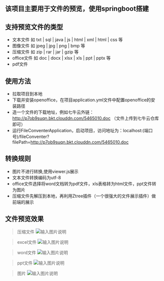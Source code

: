 
## 该项目主要用于文件的预览，使用springboot搭建
## 支持预览文件的类型
* 文本文件 如 txt | sql | java | js | html | xml | html | css 等
* 图像文件 如 jpeg | jpg | png | bmp 等
* 压缩文件 如 zip | rar | jar | gzip 等
* office文件 如 doc | docx | xlsx | xls | ppt | pptx 等
* pdf文件

## 使用方法
* 拉取项目到本地
* 下载并安装openoffice，在项目application.yml文件中配置openoffice的安装路径
* 造一个文件的下载地址，例如七牛云外链：http://p7ob9suqn.bkt.clouddn.com/5465010.doc （文件上传到七牛云仓库即可）
* 运行FileConventerApplication，启动项目，访问地址为：localhost:(端口号)/fileConventer?filePath=http://p7ob9suqn.bkt.clouddn.com/5465010.doc

## 转换规则
* 图片不进行转换,使用viewer.js展示
* 文本文件转换编码为utf-8
* office文件选择将word文档转为pdf文件，xls表格转为html文件，ppt文件转为图片
* 压缩文件先解压到本地，再利用Ztree插件（一个很强大的文件展示插件）做前端的展示

## 文件预览效果
> 压缩文件
![输入图片说明](https://img-blog.csdn.net/20180113201711325?watermark/2/text/aHR0cDovL2Jsb2cuY3Nkbi5uZXQvY2NjMTIzNF8=/font/5a6L5L2T/fontsize/400/fill/I0JBQkFCMA==/dissolve/70/gravity/SouthEast"压缩文件预览.png")

> excel文件
![输入图片说明](https://img-blog.csdn.net/20180113202027808?watermark/2/text/aHR0cDovL2Jsb2cuY3Nkbi5uZXQvY2NjMTIzNF8=/font/5a6L5L2T/fontsize/400/fill/I0JBQkFCMA==/dissolve/70/gravity/SouthEast "excel文件预览.png")

> word文件
![输入图片说明](https://img-blog.csdn.net/20180113202015623?watermark/2/text/aHR0cDovL2Jsb2cuY3Nkbi5uZXQvY2NjMTIzNF8=/font/5a6L5L2T/fontsize/400/fill/I0JBQkFCMA==/dissolve/70/gravity/SouthEast "word文件预览.png")

> ppt文件
![输入图片说明](https://img-blog.csdn.net/20180113202352036?watermark/2/text/aHR0cDovL2Jsb2cuY3Nkbi5uZXQvY2NjMTIzNF8=/font/5a6L5L2T/fontsize/400/fill/I0JBQkFCMA==/dissolve/70/gravity/SouthEast "ppt文件预览.png")

> 图片
![输入图片说明](https://img-blog.csdn.net/20180113202739617?watermark/2/text/aHR0cDovL2Jsb2cuY3Nkbi5uZXQvY2NjMTIzNF8=/font/5a6L5L2T/fontsize/400/fill/I0JBQkFCMA==/dissolve/70/gravity/SouthEast "图片预览.png")

